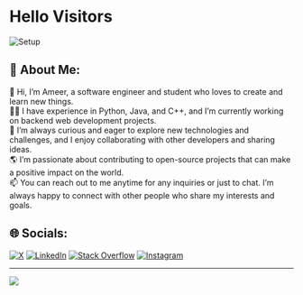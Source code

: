 # Hello Visitors 

![Setup](https://media.licdn.com/dms/image/D4E16AQHjF4JM44YVdA/profile-displaybackgroundimage-shrink_350_1400/0/1679626542196?e=1700092800&v=beta&t=qdevnf6T1z9jyO7BWQ7adwt5MttFzzCeswJyMmUxovc)

## 💫 About Me:
👋 Hi, I’m Ameer, a software engineer and student who loves to create and learn new things.<br> 👩‍💻 I have experience in Python, Java, and C++, and I’m currently working on backend web development projects.<br> 🚀 I’m always curious and eager to explore new technologies and challenges, and I enjoy collaborating with other developers and sharing ideas.<br> 🌎 I’m passionate about contributing to open-source projects that can make a positive impact on the world.<br> 📫 You can reach out to me anytime for any inquiries or just to chat. I’m always happy to connect with other people who share my interests and goals.<br>


## 🌐 Socials:
[![X](https://img.shields.io/badge/X%20(%20Twitter%20)-000000.svg?logo=X&logoColor=white)](https://twitter.com/_mr_man_n_) [![LinkedIn](https://img.shields.io/badge/LinkedIn-%230077B5.svg?logo=linkedin&logoColor=white)](https://linkedin.com/in/mohamed-ameer-noufil-n-b262aa218) [![Stack Overflow](https://img.shields.io/badge/-Stackoverflow-FE7A16?logo=stack-overflow&logoColor=white)](https://stackoverflow.com/users/20741006) [![Instagram](https://img.shields.io/badge/Instagram-%23E4405F.svg?logo=Instagram&logoColor=white)](https://instagram.com/_.mr._.man._)


---
[![](https://visitcount.itsvg.in/api?id=GoAmeer030&icon=2&color=5)](https://visitcount.itsvg.in)

